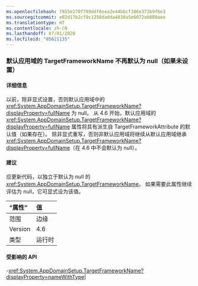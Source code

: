 ```yaml
---
ms.openlocfilehash: f955e270f709ddf6eea2e44bbcf386e372b9f6e3
ms.sourcegitcommit: e02d17b2cf9c1258dadda4810a5e6072a0089aee
ms.translationtype: HT
ms.contentlocale: zh-CN
ms.lasthandoff: 07/01/2020
ms.locfileid: "85621135"
---
```

### <a name="targetframeworkname-for-default-app-domain-no-longer-defaults-to-null-if-not-set"></a>默认应用域的 TargetFrameworkName 不再默认为 null（如果未设置）

#### <a name="details"></a>详细信息

以前，除非显式设置，否则默认应用域中的 <xref:System.AppDomainSetup.TargetFrameworkName?displayProperty=fullName> 为 null。 从 4.6 开始，默认应用域的 <xref:System.AppDomainSetup.TargetFrameworkName?displayProperty=fullName> 属性将具有派生自 TargetFrameworkAttribute 的默认值（如果存在）。 除非显式重写，否则非默认应用域将继续从默认应用域继承 <xref:System.AppDomainSetup.TargetFrameworkName?displayProperty=fullName>（在 4.6 中不会默认为 null）。

#### <a name="suggestion"></a>建议

应更新代码，以独立于默认为 null 的 <xref:System.AppDomainSetup.TargetFrameworkName>。 如果需要此属性继续评估为 null，它可显式设为该值。

| “属性”    | 值       |
|:--------|:------------|
| 范围   |边缘|
|Version|4.6|
|类型|运行时

#### <a name="affected-apis"></a>受影响的 API

-<xref:System.AppDomainSetup.TargetFrameworkName?displayProperty=nameWithType></li></ul>|
